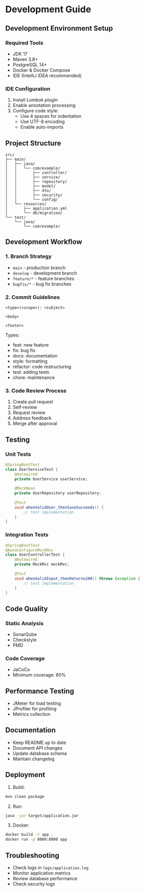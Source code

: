 # Development Guide

## Development Environment Setup

### Required Tools
- JDK 17
- Maven 3.8+
- PostgreSQL 14+
- Docker & Docker Compose
- IDE (IntelliJ IDEA recommended)

### IDE Configuration
1. Install Lombok plugin
2. Enable annotation processing
3. Configure code style:
   - Use 4 spaces for indentation
   - Use UTF-8 encoding
   - Enable auto-imports

## Project Structure
```
src/
├── main/
│   ├── java/
│   │   └── com/example/
│   │       ├── controller/
│   │       ├── service/
│   │       ├── repository/
│   │       ├── model/
│   │       ├── dto/
│   │       ├── security/
│   │       └── config/
│   └── resources/
│       ├── application.yml
│       └── db/migration/
└── test/
    └── java/
        └── com/example/
```

## Development Workflow

### 1. Branch Strategy
- `main` - production branch
- `develop` - development branch
- `feature/*` - feature branches
- `bugfix/*` - bug fix branches

### 2. Commit Guidelines
```
<type>(<scope>): <subject>

<body>

<footer>
```

Types:
- feat: new feature
- fix: bug fix
- docs: documentation
- style: formatting
- refactor: code restructuring
- test: adding tests
- chore: maintenance

### 3. Code Review Process
1. Create pull request
2. Self-review
3. Request review
4. Address feedback
5. Merge after approval

## Testing

### Unit Tests
```java
@SpringBootTest
class UserServiceTest {
    @Autowired
    private UserService userService;
    
    @MockBean
    private UserRepository userRepository;
    
    @Test
    void whenValidUser_thenSaveSucceeds() {
        // test implementation
    }
}
```

### Integration Tests
```java
@SpringBootTest
@AutoConfigureMockMvc
class UserControllerTest {
    @Autowired
    private MockMvc mockMvc;
    
    @Test
    void whenValidInput_thenReturns200() throws Exception {
        // test implementation
    }
}
```

## Code Quality

### Static Analysis
- SonarQube
- Checkstyle
- PMD

### Code Coverage
- JaCoCo
- Minimum coverage: 80%

## Performance Testing
- JMeter for load testing
- JProfiler for profiling
- Metrics collection

## Documentation
- Keep README up to date
- Document API changes
- Update database schema
- Maintain changelog

## Deployment
1. Build:
```bash
mvn clean package
```

2. Run:
```bash
java -jar target/application.jar
```

3. Docker:
```bash
docker build -t app .
docker run -p 8080:8080 app
```

## Troubleshooting
- Check logs in `logs/application.log`
- Monitor application metrics
- Review database performance
- Check security logs 